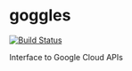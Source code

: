 # goggles

[![Build Status](https://travis-ci.org/ocramz/goggles.png)](https://travis-ci.org/ocramz/goggles)

Interface to Google Cloud APIs
